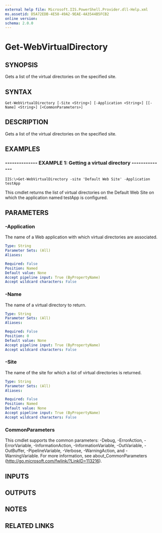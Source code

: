 ```yaml
---
external help file: Microsoft.IIS.PowerShell.Provider.dll-Help.xml
ms.assetid: D5A72EDB-4E58-49A2-9EAE-4A3544B5FCB2
online version: 
schema: 2.0.0
---
```


# Get-WebVirtualDirectory

## SYNOPSIS
Gets a list of the virtual directories on the specified site.

## SYNTAX

```
Get-WebVirtualDirectory [-Site <String>] [-Application <String>] [[-Name] <String>] [<CommonParameters>]
```

## DESCRIPTION
Gets a list of the virtual directories on the specified site.

## EXAMPLES

### -------------- EXAMPLE 1: Getting a virtual directory --------------
```
IIS:\>Get-WebVirtualDirectory -site 'Default Web Site' -Application testApp
```

This cmdlet returns the list of virtual directories on the Default Web Site on which the application named testApp is configured.

## PARAMETERS

### -Application
The name of a Web application with which virtual directories are associated.

```yaml
Type: String
Parameter Sets: (All)
Aliases: 

Required: False
Position: Named
Default value: None
Accept pipeline input: True (ByPropertyName)
Accept wildcard characters: False
```

### -Name
The name of a virtual directory to return.

```yaml
Type: String
Parameter Sets: (All)
Aliases: 

Required: False
Position: 0
Default value: None
Accept pipeline input: True (ByPropertyName)
Accept wildcard characters: False
```

### -Site
The name of the site for which a list of virtual directories is returned.

```yaml
Type: String
Parameter Sets: (All)
Aliases: 

Required: False
Position: Named
Default value: None
Accept pipeline input: True (ByPropertyName)
Accept wildcard characters: False
```

### CommonParameters
This cmdlet supports the common parameters: -Debug, -ErrorAction, -ErrorVariable, -InformationAction, -InformationVariable, -OutVariable, -OutBuffer, -PipelineVariable, -Verbose, -WarningAction, and -WarningVariable. For more information, see about_CommonParameters (http://go.microsoft.com/fwlink/?LinkID=113216).

## INPUTS

## OUTPUTS

## NOTES

## RELATED LINKS

